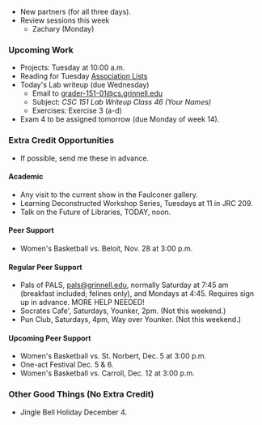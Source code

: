 * New partners (for all three days).
* Review sessions this week
    * Zachary (Monday)

### Upcoming Work

* Projects: Tuesday at 10:00 a.m.
* Reading for Tuesday 
  [Association Lists](../readings/association-lists-reading.html)
* Today's Lab writeup (due Wednesday)
    * Email to <grader-151-01@cs.grinnell.edu> 
    * Subject: _CSC 151 Lab Writeup Class 46 (Your Names)_
    * Exercises: Exercise 3 (a-d)
* Exam 4 to be assigned tomorrow (due Monday of week 14).

### Extra Credit Opportunities

* If possible, send me these in advance.

#### Academic

* Any visit to the current show in the Faulconer gallery.
* Learning Deconstructed Workshop Series, Tuesdays at 11 in JRC 209.
* Talk on the Future of Libraries, TODAY, noon.

#### Peer Support

* Women's Basketball vs. Beloit, Nov. 28 at 3:00 p.m.

#### Regular Peer Support

* Pals of PALS, pals@grinnell.edu, normally Saturday at 7:45 am (breakfast
  included; felines only), and Mondays at 4:45.  Requires sign up in 
  advance.    MORE HELP NEEDED!
* Socrates Cafe', Saturdays, Younker, 2pm. (Not this weekend.)
* Pun Club, Saturdays, 4pm, Way over Younker. (Not this weekend.)

#### Upcoming Peer Support

* Women's Basketball vs. St. Norbert, Dec. 5 at 3:00 p.m.
* One-act Festival Dec. 5 & 6.
* Women's Basketball vs. Carroll, Dec. 12 at 3:00 p.m.

### Other Good Things (No Extra Credit)

* Jingle Bell Holiday December 4.
